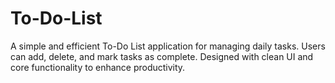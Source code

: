 # To-Do-List
A simple and efficient To-Do List application for managing daily tasks. Users can add, delete, and mark tasks as complete. Designed with clean UI and core functionality to enhance productivity.

